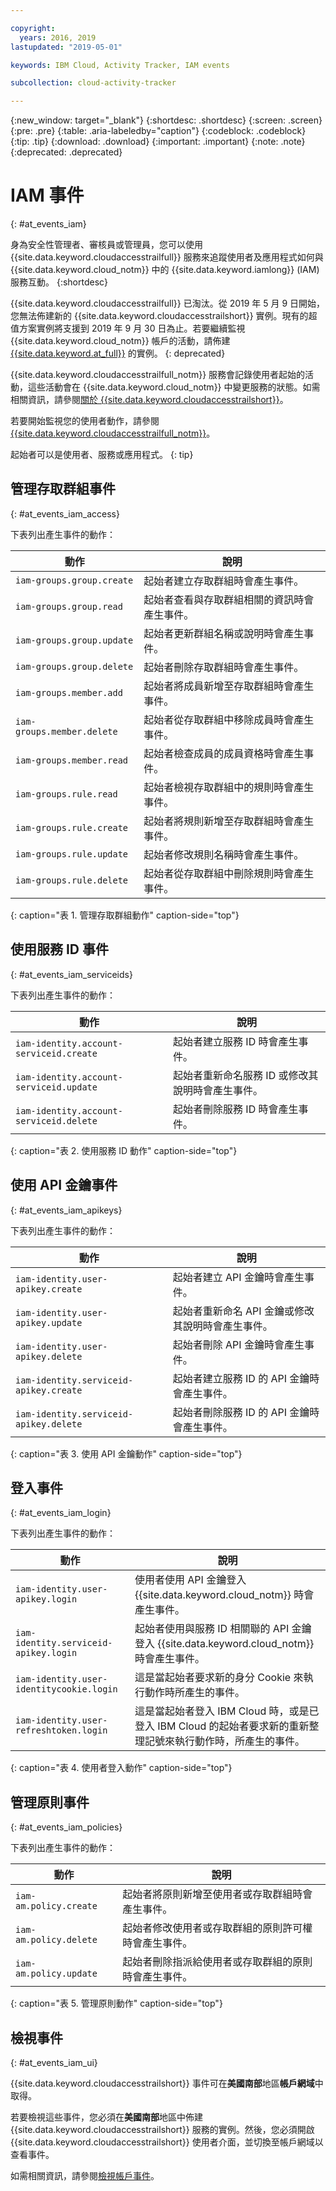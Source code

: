 ```yaml
---

copyright:
  years: 2016, 2019
lastupdated: "2019-05-01"

keywords: IBM Cloud, Activity Tracker, IAM events

subcollection: cloud-activity-tracker

---
```


{:new_window: target="_blank"}
{:shortdesc: .shortdesc}
{:screen: .screen}
{:pre: .pre}
{:table: .aria-labeledby="caption"}
{:codeblock: .codeblock}
{:tip: .tip}
{:download: .download}
{:important: .important}
{:note: .note}
{:deprecated: .deprecated}


# IAM 事件
{: #at_events_iam}

身為安全性管理者、審核員或管理員，您可以使用 {{site.data.keyword.cloudaccesstrailfull}} 服務來追蹤使用者及應用程式如何與 {{site.data.keyword.cloud_notm}} 中的 {{site.data.keyword.iamlong}} (IAM) 服務互動。
{:shortdesc}

{{site.data.keyword.cloudaccesstrailfull}} 已淘汰。從 2019 年 5 月 9 日開始，您無法佈建新的 {{site.data.keyword.cloudaccesstrailshort}} 實例。現有的超值方案實例將支援到 2019 年 9 月 30 日為止。若要繼續監視 {{site.data.keyword.cloud_notm}} 帳戶的活動，請佈建 [{{site.data.keyword.at_full}}](/docs/services/Activity-Tracker-with-LogDNA?topic=logdnaat-getting-started#getting-started) 的實例。
{: deprecated}

{{site.data.keyword.cloudaccesstrailfull_notm}} 服務會記錄使用者起始的活動，這些活動會在 {{site.data.keyword.cloud_notm}} 中變更服務的狀態。如需相關資訊，請參閱[關於 {{site.data.keyword.cloudaccesstrailshort}}](/docs/services/cloud-activity-tracker?topic=cloud-activity-tracker-activity_tracker_ov#activity_tracker_ov)。

若要開始監視您的使用者動作，請參閱 [{{site.data.keyword.cloudaccesstrailfull_notm}}](/docs/services/cloud-activity-tracker?topic=cloud-activity-tracker-getting-started)。 

起始者可以是使用者、服務或應用程式。
{: tip}

## 管理存取群組事件
{: #at_events_iam_access}

下表列出產生事件的動作：

|動作|說明|
|----------|---------|
| `iam-groups.group.create`   | 起始者建立存取群組時會產生事件。| 
| `iam-groups.group.read`     | 起始者查看與存取群組相關的資訊時會產生事件。|
| `iam-groups.group.update`   | 起始者更新群組名稱或說明時會產生事件。|
| `iam-groups.group.delete`   | 起始者刪除存取群組時會產生事件。|
| `iam-groups.member.add`     | 起始者將成員新增至存取群組時會產生事件。|
| `iam-groups.member.delete`  | 起始者從存取群組中移除成員時會產生事件。|
| `iam-groups.member.read`    | 起始者檢查成員的成員資格時會產生事件。|
| `iam-groups.rule.read`      | 起始者檢視存取群組中的規則時會產生事件。|
| `iam-groups.rule.create`    | 起始者將規則新增至存取群組時會產生事件。|
| `iam-groups.rule.update`    | 起始者修改規則名稱時會產生事件。|
| `iam-groups.rule.delete`    | 起始者從存取群組中刪除規則時會產生事件。|
{: caption="表 1. 管理存取群組動作" caption-side="top"} 



## 使用服務 ID 事件
{: #at_events_iam_serviceids}

下表列出產生事件的動作：

|動作|說明|
|----------|---------|
| `iam-identity.account-serviceid.create` | 起始者建立服務 ID 時會產生事件。| 
| `iam-identity.account-serviceid.update` | 起始者重新命名服務 ID 或修改其說明時會產生事件。| 
| `iam-identity.account-serviceid.delete` | 起始者刪除服務 ID 時會產生事件。| 
{: caption="表 2. 使用服務 ID 動作" caption-side="top"} 


## 使用 API 金鑰事件
{: #at_events_iam_apikeys}

下表列出產生事件的動作：

|動作|說明|
|----------|---------|
| `iam-identity.user-apikey.create`      | 起始者建立 API 金鑰時會產生事件。| 
| `iam-identity.user-apikey.update`      | 起始者重新命名 API 金鑰或修改其說明時會產生事件。|  
| `iam-identity.user-apikey.delete`      | 起始者刪除 API 金鑰時會產生事件。|  
| `iam-identity.serviceid-apikey.create` | 起始者建立服務 ID 的 API 金鑰時會產生事件。|  
| `iam-identity.serviceid-apikey.delete` | 起始者刪除服務 ID 的 API 金鑰時會產生事件。|  
{: caption="表 3. 使用 API 金鑰動作" caption-side="top"} 


## 登入事件
{: #at_events_iam_login}

下表列出產生事件的動作：

|動作|說明|
|----------|---------|
| `iam-identity.user-apikey.login`         |使用者使用 API 金鑰登入 {{site.data.keyword.cloud_notm}} 時會產生事件。|  
| `iam-identity.serviceid-apikey.login`    |起始者使用與服務 ID 相關聯的 API 金鑰登入 {{site.data.keyword.cloud_notm}} 時會產生事件。|  
| `iam-identity.user-identitycookie.login` | 這是當起始者要求新的身分 Cookie 來執行動作時所產生的事件。|
| `iam-identity.user-refreshtoken.login`   | 這是當起始者登入 IBM Cloud 時，或是已登入 IBM Cloud 的起始者要求新的重新整理記號來執行動作時，所產生的事件。|
{: caption="表 4. 使用者登入動作" caption-side="top"} 


## 管理原則事件
{: #at_events_iam_policies}

下表列出產生事件的動作：

|動作|說明|
|----------|---------|
| `iam-am.policy.create` | 起始者將原則新增至使用者或存取群組時會產生事件。|
| `iam-am.policy.delete` | 起始者修改使用者或存取群組的原則許可權時會產生事件。|
| `iam-am.policy.update` | 起始者刪除指派給使用者或存取群組的原則時會產生事件。|
{: caption="表 5. 管理原則動作" caption-side="top"} 


## 檢視事件
{: #at_events_iam_ui}

{{site.data.keyword.cloudaccesstrailshort}} 事件可在**美國南部**地區**帳戶網域**中取得。

若要檢視這些事件，您必須在**美國南部**地區中佈建 {{site.data.keyword.cloudaccesstrailshort}} 服務的實例。然後，您必須開啟 {{site.data.keyword.cloudaccesstrailshort}} 使用者介面，並切換至帳戶網域以查看事件。 

如需相關資訊，請參閱[檢視帳戶事件](/docs/services/cloud-activity-tracker/how-to/manage-events-ui?topic=cloud-activity-tracker-view_acc_events#view_acc_events_account_events)。



